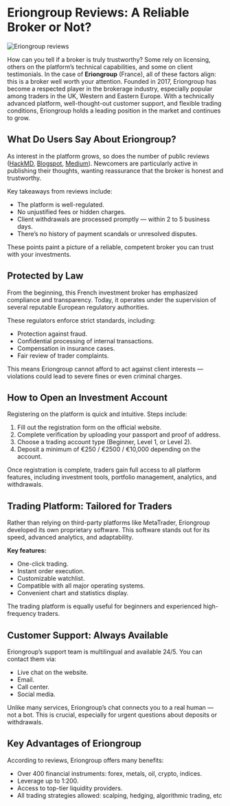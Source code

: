# Eriongroup Reviews: A Reliable Broker or Not?

![Eriongroup reviews](https://github.com/user-attachments/assets/c3f2c363-0d86-4dd2-904d-5847a690e75e)

How can you tell if a broker is truly trustworthy? Some rely on licensing, others on the platform’s technical capabilities, and some on client testimonials. In the case of **Eriongroup** (France), all of these factors align: this is a broker well worth your attention. Founded in 2017, Eriongroup has become a respected player in the brokerage industry, especially popular among traders in the UK, Western and Eastern Europe. With a technically advanced platform, well-thought-out customer support, and flexible trading conditions, Eriongroup holds a leading position in the market and continues to grow. 

## What Do Users Say About Eriongroup?

As interest in the platform grows, so does the number of public reviews ([HackMD](https://hackmd.io/@Nu8ifUv1Q5iTFaO9O-r20w/Sk1UiVACJl), [Blogspot](https://eriongroup.blogspot.com/2025/04/eriongroup-reviews-broker-you-can-trust.html), [Medium](https://medium.com/@eriongroup2/eriongroup-reviews-when-trading-becomes-conscious-232d14fcb623)). Newcomers are particularly active in publishing their thoughts, wanting reassurance that the broker is honest and trustworthy. 

Key takeaways from reviews include:

- The platform is well-regulated.
- No unjustified fees or hidden charges.
- Client withdrawals are processed promptly — within 2 to 5 business days.
- There’s no history of payment scandals or unresolved disputes.

These points paint a picture of a reliable, competent broker you can trust with your investments.

## Protected by Law

From the beginning, this French investment broker has emphasized compliance and transparency. Today, it operates under the supervision of several reputable European regulatory authorities. 

These regulators enforce strict standards, including:

- Protection against fraud.
- Confidential processing of internal transactions.
- Compensation in insurance cases.
- Fair review of trader complaints.

This means Eriongroup cannot afford to act against client interests — violations could lead to severe fines or even criminal charges.

## How to Open an Investment Account

Registering on the platform is quick and intuitive. Steps include:

1. Fill out the registration form on the official website.
2. Complete verification by uploading your passport and proof of address.
3. Choose a trading account type (Beginner, Level 1, or Level 2).
4. Deposit a minimum of €250 / €2500 / €10,000 depending on the account.

Once registration is complete, traders gain full access to all platform features, including investment tools, portfolio management, analytics, and withdrawals.

## Trading Platform: Tailored for Traders

Rather than relying on third-party platforms like MetaTrader, Eriongroup developed its own proprietary software. This software stands out for its speed, advanced analytics, and adaptability.

**Key features:**

- One-click trading.
- Instant order execution.
- Customizable watchlist.
- Compatible with all major operating systems.
- Convenient chart and statistics display.

The trading platform is equally useful for beginners and experienced high-frequency traders.

## Customer Support: Always Available

Eriongroup’s support team is multilingual and available 24/5. You can contact them via:

- Live chat on the website.
- Email.
- Call center.
- Social media.

Unlike many services, Eriongroup’s chat connects you to a real human — not a bot. This is crucial, especially for urgent questions about deposits or withdrawals.

## Key Advantages of Eriongroup

According to reviews, Eriongroup offers many benefits:

- Over 400 financial instruments: forex, metals, oil, crypto, indices.
- Leverage up to 1:200.
- Access to top-tier liquidity providers.
- All trading strategies allowed: scalping, hedging, algorithmic trading, etc
